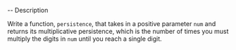 -- Description

Write a function, `persistence`, that takes in a positive parameter `num` and returns its multiplicative persistence, which is the number of times you must multiply the digits in `num` until you reach a single digit.
